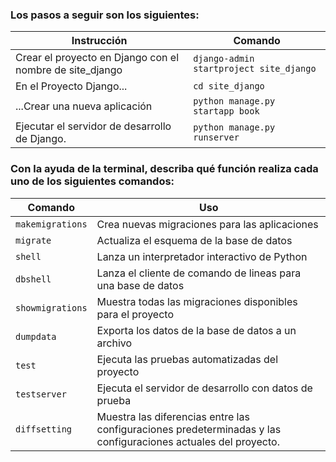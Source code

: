### Los pasos a seguir son los siguientes:

| Instrucción                                              | Comando                                 |
| -------------------------------------------------------- | --------------------------------------- |
| Crear el proyecto en Django con el nombre de site_django | `django-admin startproject site_django` |
| En el Proyecto Django...                                 | `cd site_django`                        |
| ...Crear una nueva aplicación                            | `python manage.py startapp book`        |
| Ejecutar el servidor de desarrollo de Django.            | `python manage.py runserver`            |

### Con la ayuda de la terminal, describa qué función realiza cada uno de los siguientes comandos:

| Comando          | Uso                                                                                                            |
| ---------------- | -------------------------------------------------------------------------------------------------------------- |
| `makemigrations` | Crea nuevas migraciones para las aplicaciones                                                                  |
| `migrate`        | Actualiza el esquema de la base de datos                                                                       |
| `shell`          | Lanza un interpretador interactivo de Python                                                                   |
| `dbshell`        | Lanza el cliente de comando de lineas para una base de datos                                                   |
| `showmigrations` | Muestra todas las migraciones disponibles para el proyecto                                                     |
| `dumpdata`       | Exporta los datos de la base de datos a un archivo                                                             |
| `test`           | Ejecuta las pruebas automatizadas del proyecto                                                                 |
| `testserver`     | Ejecuta el servidor de desarrollo con datos de prueba                                                          |
| `diffsetting`    | Muestra las diferencias entre las configuraciones predeterminadas y las configuraciones actuales del proyecto. |
